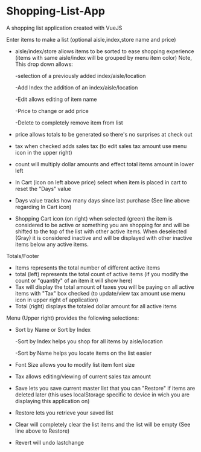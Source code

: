 # Shopping-List-App
A shopping list application created with VueJS

Enter items to make a list (optional aisle,index,store name and price)
  * aisle/index/store allows items to be sorted to ease shopping experience 
    (items with same aisle/index will be grouped by menu item color)
    Note, This drop down allows:
      
      -selection of a previously added index/aisle/location
      
      -Add Index the addition of an index/aisle/location
      
      -Edit allows editing of item name
      
      -Price to change or add price
      
      -Delete to completely remove item from list
      
  * price allows totals to be generated so there's no surprises at check out
  * tax when checked adds sales tax (to edit sales tax amount use menu icon in the upper right)
  * count will multiply dollar amounts and effect total items amount in lower left
  * In Cart (icon on left above price) select when item is placed in cart to reset the "Days" value
  * Days value tracks how many days since last purchase (See line above regarding In Cart icon)
  * Shopping Cart icon (on right) when selected (green) the item is considered to be active or something you are shopping for and will be shifted to the top of the list with other active items. When deselected (Gray) it is considered inactive and will be displayed with other inactive items below any active items.
  
 Totals/Footer
 *  Items represents the total number of different active items
 *  total (left) represents the total count of active items (if you modify the count or "quantity" of an item it will show here)
 * Tax will display the total amount of taxes you will be paying on all active items with "Tax" box checked (to update/view tax amount use menu icon in upper right of application)
 * Total (right) displays the totaled dollar amount for all active items
 
 Menu (Upper right)
 provides the following selections:
  * Sort by Name or Sort by Index
  
    -Sort by Index helps you shop for all items by aisle/location
    
    -Sort by Name helps you locate items on the list easier
    
  * Font Size allows you to modify list item font size
  * Tax allows editing/viewing of current sales tax amount
  * Save lets you save current master list that you can "Restore" if items are deleted later (this uses localStorage specific to device in wich you are displaying this application on)
  * Restore lets you retrieve your saved list
  * Clear will completely clear the list items and the list will be empty (See line above to Restore)
  * Revert will undo lastchange
  
